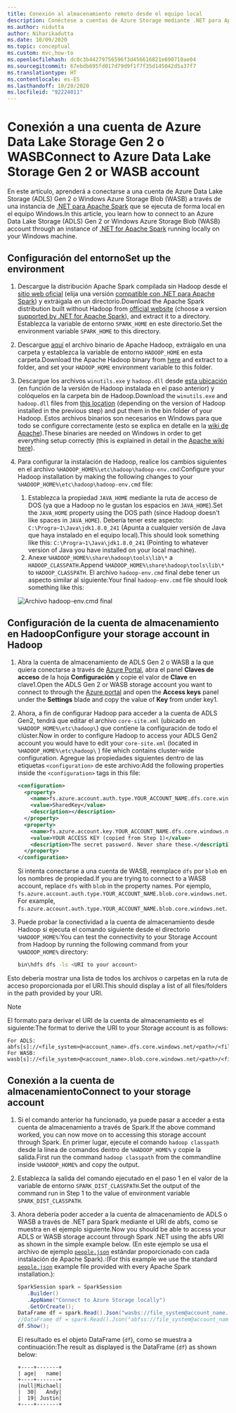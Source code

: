 ```yaml
---
title: Conexión al almacenamiento remoto desde el equipo local
description: Conéctese a cuentas de Azure Storage mediante .NET para Apache Spark desde el equipo local.
ms.author: nidutta
author: Niharikadutta
ms.date: 10/09/2020
ms.topic: conceptual
ms.custom: mvc,how-to
ms.openlocfilehash: dc0c3b44279756596f3d456616821e690710ae04
ms.sourcegitcommit: 67ebdb695fd017d79d9f1f7f35d145042d5a37f7
ms.translationtype: HT
ms.contentlocale: es-ES
ms.lasthandoff: 10/20/2020
ms.locfileid: "92224011"
---
```

# <a name="connect-to-azure-data-lake-storage-gen-2-or-wasb-account"></a><span data-ttu-id="fa315-103">Conexión a una cuenta de Azure Data Lake Storage Gen 2 o WASB</span><span class="sxs-lookup"><span data-stu-id="fa315-103">Connect to Azure Data Lake Storage Gen 2 or WASB account</span></span>

<span data-ttu-id="fa315-104">En este artículo, aprenderá a conectarse a una cuenta de Azure Data Lake Storage (ADLS) Gen 2 o Windows Azure Storage Blob (WASB) a través de una instancia de [.NET para Apache Spark](https://github.com/dotnet/spark) que se ejecuta de forma local en el equipo Windows.</span><span class="sxs-lookup"><span data-stu-id="fa315-104">In this article, you learn how to connect to an Azure Data Lake Storage (ADLS) Gen 2 or Windows Azure Storage Blob (WASB) account through an instance of [.NET for Apache Spark](https://github.com/dotnet/spark) running locally on your Windows machine.</span></span>

## <a name="set-up-the-environment"></a><span data-ttu-id="fa315-105">Configuración del entorno</span><span class="sxs-lookup"><span data-stu-id="fa315-105">Set up the environment</span></span>

1. <span data-ttu-id="fa315-106">Descargue la distribución Apache Spark compilada sin Hadoop desde el [sitio web oficial](https://archive.apache.org/dist/spark/) (elija una versión [compatible con .NET para Apache Spark](https://github.com/dotnet/spark#supported-apache-spark)) y extráigala en un directorio.</span><span class="sxs-lookup"><span data-stu-id="fa315-106">Download the Apache Spark distribution built without Hadoop from [official website](https://archive.apache.org/dist/spark/) (choose a version [supported by .NET for Apache Spark](https://github.com/dotnet/spark#supported-apache-spark)), and extract it to a directory.</span></span> <span data-ttu-id="fa315-107">Establezca la variable de entorno `SPARK_HOME` en este directorio.</span><span class="sxs-lookup"><span data-stu-id="fa315-107">Set the environment variable `SPARK_HOME` to this directory.</span></span>
2. <span data-ttu-id="fa315-108">Descargue [aquí](http://hadoop.apache.org/releases.html) el archivo binario de Apache Hadoop, extráigalo en una carpeta y establezca la variable de entorno `HADOOP_HOME` en esta carpeta.</span><span class="sxs-lookup"><span data-stu-id="fa315-108">Download the Apache Hadoop binary from [here](http://hadoop.apache.org/releases.html) and extract to a folder, and set your `HADOOP_HOME` environment variable to this folder.</span></span>
3. <span data-ttu-id="fa315-109">Descargue los archivos `winutils.exe` y `hadoop.dll` desde [esta ubicación](https://github.com/cdarlint/winutils) (en función de la versión de Hadoop instalada en el paso anterior) y colóquelos en la carpeta bin de Hadoop.</span><span class="sxs-lookup"><span data-stu-id="fa315-109">Download the `winutils.exe` and `hadoop.dll` files from [this location](https://github.com/cdarlint/winutils) (depending on the version of Hadoop installed in the previous step) and put them in the bin folder of your Hadoop.</span></span> <span data-ttu-id="fa315-110">Estos archivos binarios son necesarios en Windows para que todo se configure correctamente (esto se explica en detalle en la [wiki de Apache](https://cwiki.apache.org/confluence/display/HADOOP2/WindowsProblems)).</span><span class="sxs-lookup"><span data-stu-id="fa315-110">These binaries are needed on Windows in order to get everything setup correctly (this is explained in detail in the [Apache wiki here](https://cwiki.apache.org/confluence/display/HADOOP2/WindowsProblems)).</span></span>
4. <span data-ttu-id="fa315-111">Para configurar la instalación de Hadoop, realice los cambios siguientes en el archivo `%HADOOP_HOME%\etc\hadoop\hadoop-env.cmd`:</span><span class="sxs-lookup"><span data-stu-id="fa315-111">Configure your Hadoop installation by making the following changes to your `%HADOOP_HOME%\etc\hadoop\hadoop-env.cmd` file:</span></span>
    1. <span data-ttu-id="fa315-112">Establezca la propiedad `JAVA_HOME` mediante la ruta de acceso de DOS (ya que a Hadoop no le gustan los espacios en `JAVA_HOME`).</span><span class="sxs-lookup"><span data-stu-id="fa315-112">Set the `JAVA_HOME` property using the DOS path (since Hadoop doesn't like spaces in `JAVA_HOME`).</span></span> <span data-ttu-id="fa315-113">Debería tener este aspecto: `C:\Progra~1\Java\jdk1.8.0_241` (Apunta a cualquier versión de Java que haya instalado en el equipo local).</span><span class="sxs-lookup"><span data-stu-id="fa315-113">This should look something like this: `C:\Progra~1\Java\jdk1.8.0_241` (Pointing to whatever version of Java you have installed on your local machine).</span></span>
    2. <span data-ttu-id="fa315-114">Anexe `%HADOOP_HOME%\share\hadoop\tools\lib\*` a `HADOOP_CLASSPATH`.</span><span class="sxs-lookup"><span data-stu-id="fa315-114">Append `%HADOOP_HOME%\share\hadoop\tools\lib\*` to `HADOOP_CLASSPATH`.</span></span>
    <span data-ttu-id="fa315-115">El archivo `hadoop-env.cmd` final debe tener un aspecto similar al siguiente:</span><span class="sxs-lookup"><span data-stu-id="fa315-115">Your final `hadoop-env.cmd` file should look something like this:</span></span>

    ![Archivo hadoop-env.cmd final](./media/connect-external-sources/hadoop-env.png)

## <a name="configure-your-storage-account-in-hadoop"></a><span data-ttu-id="fa315-117">Configuración de la cuenta de almacenamiento en Hadoop</span><span class="sxs-lookup"><span data-stu-id="fa315-117">Configure your storage account in Hadoop</span></span>

1. <span data-ttu-id="fa315-118">Abra la cuenta de almacenamiento de ADLS Gen 2 o WASB a la que quiera conectarse a través de [Azure Portal](https://portal.azure.com), abra el panel **Claves de acceso** de la hoja **Configuración** y copie el valor de **Clave** en clave1.</span><span class="sxs-lookup"><span data-stu-id="fa315-118">Open the ADLS Gen 2 or WASB storage account you want to connect to through the [Azure portal](https://portal.azure.com) and open the **Access keys** panel under the **Settings** blade and copy the value of **Key** from under key1.</span></span>
2. <span data-ttu-id="fa315-119">Ahora, a fin de configurar Hadoop para acceder a la cuenta de ADLS Gen2, tendrá que editar el archivo `core-site.xml` (ubicado en `%HADOOP_HOME%\etc\hadoop\`) que contiene la configuración de todo el clúster.</span><span class="sxs-lookup"><span data-stu-id="fa315-119">Now in order to configure Hadoop to access your ADLS Gen2 account you would have to edit your `core-site.xml` (located in `%HADOOP_HOME%\etc\hadoop\` ) file which contains cluster-wide configuration.</span></span> <span data-ttu-id="fa315-120">Agregue las propiedades siguientes dentro de las etiquetas `<configuration>` de este archivo:</span><span class="sxs-lookup"><span data-stu-id="fa315-120">Add the following properties inside the `<configuration>` tags in this file:</span></span>

    ```xml
    <configuration>
      <property>
        <name>fs.azure.account.auth.type.YOUR_ACCOUNT_NAME.dfs.core.windows.net</name>
        <value>SharedKey</value>
        <description></description>
      </property>
      <property>
        <name>fs.azure.account.key.YOUR_ACCOUNT_NAME.dfs.core.windows.net</name>
        <value>YOUR ACCESS KEY (copied from Step 1)</value>
        <description>The secret password. Never share these.</description>
      </property>
    </configuration>
    ```

    <span data-ttu-id="fa315-121">Si intenta conectarse a una cuenta de WASB, reemplace `dfs` por `blob` en los nombres de propiedad.</span><span class="sxs-lookup"><span data-stu-id="fa315-121">If you are trying to connect to a WASB account, replace `dfs` with `blob` in the property names.</span></span> <span data-ttu-id="fa315-122">Por ejemplo, `fs.azure.account.auth.type.YOUR_ACCOUNT_NAME.blob.core.windows.net`.</span><span class="sxs-lookup"><span data-stu-id="fa315-122">For example, `fs.azure.account.auth.type.YOUR_ACCOUNT_NAME.blob.core.windows.net`.</span></span>
3. <span data-ttu-id="fa315-123">Puede probar la conectividad a la cuenta de almacenamiento desde Hadoop si ejecuta el comando siguiente desde el directorio `%HADOOP_HOME%`:</span><span class="sxs-lookup"><span data-stu-id="fa315-123">You can test the connectivity to your Storage Account from Hadoop by running the following command from your `%HADOOP_HOME%` directory:</span></span>

    ```bash
    bin\hdfs dfs -ls <URI to your account>
    ```

<span data-ttu-id="fa315-124">Esto debería mostrar una lista de todos los archivos o carpetas en la ruta de acceso proporcionada por el URI.</span><span class="sxs-lookup"><span data-stu-id="fa315-124">This should display a list of all files/folders in the path provided by your URI.</span></span>

> [!NOTE]
> <span data-ttu-id="fa315-125">El formato para derivar el URI de la cuenta de almacenamiento es el siguiente:</span><span class="sxs-lookup"><span data-stu-id="fa315-125">The format to derive the URI to your Storage account is as follows:</span></span>
>
> ```
> For ADLS: abfs[s]://<file_system>@<account_name>.dfs.core.windows.net/<path>/<file_name>
> For WASB: wasb[s]://<file_system>@<account_name>.blob.core.windows.net/<path>/<file_name>
> ```

## <a name="connect-to-your-storage-account"></a><span data-ttu-id="fa315-126">Conexión a la cuenta de almacenamiento</span><span class="sxs-lookup"><span data-stu-id="fa315-126">Connect to your storage account</span></span>

1. <span data-ttu-id="fa315-127">Si el comando anterior ha funcionado, ya puede pasar a acceder a esta cuenta de almacenamiento a través de Spark.</span><span class="sxs-lookup"><span data-stu-id="fa315-127">If the above command worked, you can now move on to accessing this storage account through Spark.</span></span> <span data-ttu-id="fa315-128">En primer lugar, ejecute el comando `hadoop classpath` desde la línea de comandos dentro de `%HADOOP_HOME%` y copie la salida.</span><span class="sxs-lookup"><span data-stu-id="fa315-128">First run the command `hadoop classpath` from the commandline inside `%HADOOP_HOME%` and copy the output.</span></span>
2. <span data-ttu-id="fa315-129">Establezca la salida del comando ejecutado en el paso 1 en el valor de la variable de entorno `SPARK_DIST_CLASSPATH`.</span><span class="sxs-lookup"><span data-stu-id="fa315-129">Set the output of the command run in Step 1 to the value of environment variable `SPARK_DIST_CLASSPATH`.</span></span>
3. <span data-ttu-id="fa315-130">Ahora debería poder acceder a la cuenta de almacenamiento de ADLS o WASB a través de .NET para Spark mediante el URI de abfs, como se muestra en el ejemplo siguiente.</span><span class="sxs-lookup"><span data-stu-id="fa315-130">Now you should be able to access your ADLS or WASB storage account through Spark .NET using the abfs URI as shown in the simple example below.</span></span> <span data-ttu-id="fa315-131">(En este ejemplo se usa el archivo de ejemplo [`people.json`](https://github.com/apache/spark/blob/master/examples/src/main/resources/people.json) estándar proporcionado con cada instalación de Apache Spark).:</span><span class="sxs-lookup"><span data-stu-id="fa315-131">(For this example we use the standard [`people.json`](https://github.com/apache/spark/blob/master/examples/src/main/resources/people.json) example file provided with every Apache Spark installation.):</span></span>

    ```csharp
    SparkSession spark = SparkSession
       .Builder()
       .AppName("Connect to Azure Storage locally")
       .GetOrCreate();
    DataFrame df = spark.Read().Json("wasbs://file_system@account_name.blob.core.windows.net/path/people.json");
    //DataFrame df = spark.Read().Json("abfss://file_system@account_name.dfs.core.windows.net/path/file.json");
    df.Show();
    ```

    <span data-ttu-id="fa315-132">El resultado es el objeto DataFrame (`df`), como se muestra a continuación:</span><span class="sxs-lookup"><span data-stu-id="fa315-132">The result as displayed is the DataFrame (`df`) as shown below:</span></span>

    ```text
    +----+-------+
    | age|   name|
    +----+-------+
    |null|Michael|
    |  30|   Andy|
    |  19| Justin|
    +----+-------+
    ```
